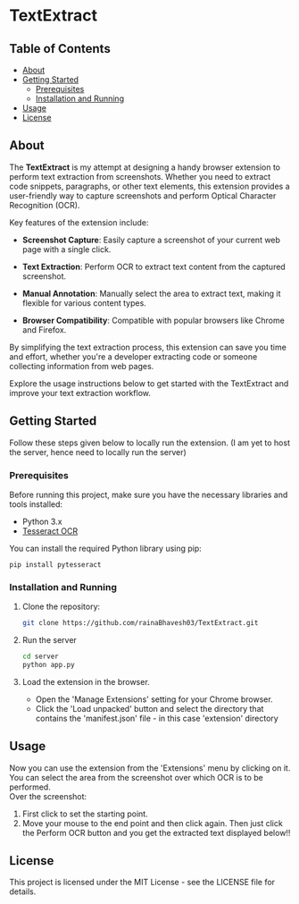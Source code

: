 # TextExtract

## Table of Contents

- [About](#about)
- [Getting Started](#getting-started)
  - [Prerequisites](#prerequisites)
  - [Installation and Running](#installation-and-running)
- [Usage](#usage)
- [License](#license)

## About

The **TextExtract** is my attempt at designing a handy browser extension to perform text extraction from screenshots. Whether you need to extract code snippets, paragraphs, or other text elements, this extension provides a user-friendly way to capture screenshots and perform Optical Character Recognition (OCR).

Key features of the extension include:

- **Screenshot Capture**: Easily capture a screenshot of your current web page with a single click.

- **Text Extraction**: Perform OCR to extract text content from the captured screenshot.

- **Manual Annotation**: Manually select the area to extract text, making it flexible for various content types.

- **Browser Compatibility**: Compatible with popular browsers like Chrome and Firefox.

By simplifying the text extraction process, this extension can save you time and effort, whether you're a developer extracting code or someone collecting information from web pages.

Explore the usage instructions below to get started with the TextExtract and improve your text extraction workflow.

## Getting Started

Follow these steps given below to locally run the extension. (I am yet to host the server, hence need to locally run the server)

### Prerequisites

Before running this project, make sure you have the necessary libraries and tools installed:

- Python 3.x
- [Tesseract OCR](https://github.com/tesseract-ocr/tesseract)

You can install the required Python library using pip:

```shell
pip install pytesseract
```

### Installation and Running

1. Clone the repository:
   ```sh
   git clone https://github.com/rainaBhavesh03/TextExtract.git
   ```

2. Run the server
   ```sh
   cd server
   python app.py
   ```

3. Load the extension in the browser.
   - Open the 'Manage Extensions' setting for your Chrome browser.
   - Click the 'Load unpacked' button and select the directory that contains the 'manifest.json' file - in this case 'extension' directory

## Usage
Now you can use the extension from the 'Extensions' menu by clicking on it.  
You can select the area from the screenshot over which OCR is to be performed.  
Over the screenshot:
1. First click to set the starting point.  
2. Move your mouse to the end point and then click again.
Then just click the Perform OCR button and you get the extracted text displayed below!!

## License
This project is licensed under the MIT License - see the LICENSE file for details.
